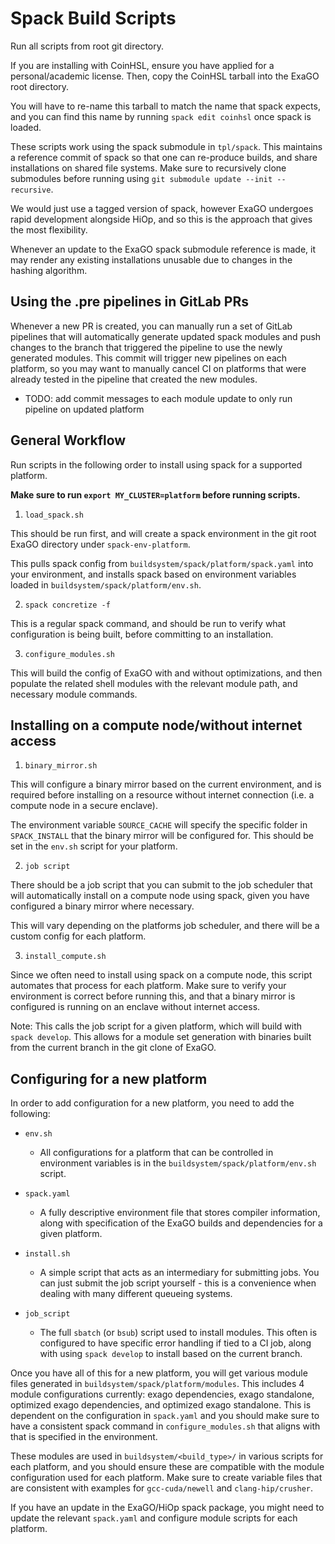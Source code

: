 # Spack Build Scripts

Run all scripts from root git directory.

If you are installing with CoinHSL, ensure you have applied for a personal/academic
license. Then, copy the CoinHSL tarball into the ExaGO root directory.

You will have to re-name this tarball to match the name that spack expects, and
you can find this name by running `spack edit coinhsl` once spack is loaded.

These scripts work using the spack submodule in `tpl/spack`. This maintains
a reference commit of spack so that one can re-produce builds, and share
installations on shared file systems. Make sure to recursively clone
submodules before running using `git submodule update --init --recursive`.

We would just use a tagged version of spack, however ExaGO undergoes rapid
development alongside HiOp, and so this is the approach that gives the most
flexibility.

Whenever an update to the ExaGO spack submodule reference is made, it may render
any existing installations unusable due to changes in the hashing algorithm.

## Using the .pre pipelines in GitLab PRs

Whenever a new PR is created, you can manually run a set of GitLab pipelines that will
automatically generate updated spack modules and push changes to
the branch that triggered the pipeline to use the newly generated modules. This commit 
will trigger new pipelines on each platform, so you may want to manually cancel CI on
platforms that were already tested in the pipeline that created the new modules.

- TODO: add commit messages to each module update to only run pipeline on updated platform

## General Workflow

Run scripts in the following order to install using spack for a supported platform.

**Make sure to run `export MY_CLUSTER=platform` before running scripts.**

1. `load_spack.sh`

This should be run first, and will create a spack environment in the git root
ExaGO directory under `spack-env-platform`.

This pulls spack config from `buildsystem/spack/platform/spack.yaml` into your
environment, and installs spack based on environment variables loaded in
`buildsystem/spack/platform/env.sh`.


2. `spack concretize -f`

This is a regular spack command, and should be run to verify what configuration
is being built, before committing to an installation.


3. `configure_modules.sh`

This will build the config of ExaGO with and without optimizations, and then
populate the related shell modules with the relevant module path, and necessary
module commands.


## Installing on a compute node/without internet access

1. `binary_mirror.sh` 

This will configure a binary mirror based on the current environment, and is
required before installing on a resource without internet connection (i.e. a 
compute node in a secure enclave).

The environment variable `SOURCE_CACHE` will specify the specific folder in
`SPACK_INSTALL` that the binary mirror will be configured for. This should
be set in the `env.sh` script for your platform.

2. `job script` 

There should be a job script that you can submit to the job scheduler that will
automatically install on a compute node using spack, given you have configured
a binary mirror where necessary.

This will vary depending on the platforms job scheduler, and there will be a
custom config for each platform.

3. `install_compute.sh` 

Since we often need to install using spack on a compute node, this script
automates that process for each platform. Make sure to verify your environment
is correct before running this, and that a binary mirror is configured is running
on an enclave without internet access.

Note: This calls the job script for a given platform, which will build
with `spack develop`. This allows for a module set generation with binaries
built from the current branch in the git clone of ExaGO.

## Configuring for a new platform

In order to add configuration for a new platform, you need to add the following:

- `env.sh`

    - All configurations for a platform that can be controlled in environment variables 
    is in the `buildsystem/spack/platform/env.sh` script.

- `spack.yaml`

    - A fully descriptive environment file that stores compiler information, along 
    with specification of the ExaGO builds and dependencies for a given platform.

- `install.sh`

    - A simple script that acts as an intermediary for submitting jobs. You can
     just submit the job script yourself - this is a convenience when dealing
     with many different queueing systems.

- `job_script`

    - The full `sbatch` (or `bsub`) script used to install modules. This often is
     configured to have specific error handling if tied to a CI job, along with 
     using `spack develop` to install based on the current branch.

Once you have all of this for a new platform, you will get various module files
generated in `buildsystem/spack/platform/modules`. This includes 4 module
configurations currently: exago dependencies, exago standalone, optimized exago
dependencies, and optimized exago standalone. This is dependent on the configuration
in `spack.yaml` and you should make sure to have a consistent spack command
in `configure_modules.sh` that aligns with that is specified in the environment.

These modules are used in `buildsystem/<build_type>/` in various scripts for each
platform, and you should ensure these are compatible with the module configuration
used for each platform. Make sure to create variable files that are consistent
with examples for `gcc-cuda/newell` and `clang-hip/crusher`.

If you have an update in the ExaGO/HiOp spack package, you might need to update
the relevant `spack.yaml` and configure module scripts for each platform.

